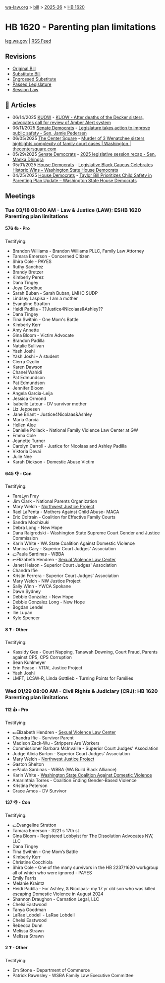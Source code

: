 [wa-law.org](/) > [bill](/bill/) > [2025-26](/bill/2025-26/) > [HB 1620](/bill/2025-26/hb/1620/)

# HB 1620 - Parenting plan limitations
[leg.wa.gov](https://app.leg.wa.gov/billsummary?BillNumber=1620&Year=2025&Initiative=false) | [RSS Feed](./rss.xml)

## Revisions
* [Original Bill](1/)
* [Substitute Bill](S/)
* [Engrossed Substitute](S.E/)
* [Passed Legislature](S.PL/)
* [Session Law](S.SL/)

## 📰 Articles
* 06/14/2025 [KUOW](/org/kuow/) - [KUOW - After deaths of the Decker sisters, advocates call for review of Amber Alert system](https://www.kuow.org/stories/after-deaths-of-the-decker-sisters-advocates-call-for-review-of-amber-alert#:~:text=House%20Bill%201620)
* 06/11/2025 [Senate Democrats](/org/senate_democrats/) - [Legislature takes action to improve public safety - Sen. Jamie Pedersen](https://senatedemocrats.wa.gov/pedersen/2025/06/11/legislature-takes-action-to-improve-public-safety/#:~:text=HB%201620)
* 06/05/2025 [The Center Square](/org/the_center_square/) - [Murder of 3 Wenatchee sisters highlights complexity of family court cases | Washington | thecentersquare.com](https://www.thecentersquare.com/washington/article_9823fe80-c0b9-4a3c-82d0-79eefe8eecce.html#:~:text=House%20Bill%201620)
* 05/29/2025 [Senate Democrats](/org/senate_democrats/) - [2025 legislative session recap - Sen. Manka Dhingra](https://senatedemocrats.wa.gov/dhingra/2025/05/29/2025-legislative-session-recap/#:~:text=HB%201620)
* 05/01/2025 [House Democrats](/org/house_democrats/) - [Legislative Black Caucus Celebrates Historic Wins – Washington State House Democrats](https://housedemocrats.wa.gov/blog/2025/05/01/legislative-black-caucus-celebrates-historic-wins-for-black-washingtonians/#:~:text=HB%201620)
* 04/25/2025 [House Democrats](/org/house_democrats/) - [Taylor Bill Prioritizes Child Safety in Parenting Plan Update – Washington State House Democrats](https://housedemocrats.wa.gov/blog/2025/04/25/taylor-bill-prioritizes-child-safety-in-parenting-plan-update/#:~:text=House%20Bill%201620)

## Meetings
### Tue 03/18 08:00 AM - Law & Justice (LAW): ESHB 1620 Parenting plan limitations
#### 576 👍 - Pro
Testifying:
* Brandon Williams - Brandon Williams PLLC, Family Law Attorney
* Tamara Emerson - Concerned Citizen
* Shira Cole - PAYES
* Ruthy Sanchez
* Brandy Bretzer
* Kimberly Perez
* Dana Tingey
* Joya Goodhue
* Sarah Buban - Sarah Buban, LMHC SUDP
* Lindsey Laspisa - I am a mother
* Evangline Stratton
* Heidi Padilla - ??Justice4Nicolaas&Ashley??
* Dana Tingey
* Tina Swithin - One Mom's Battle
* Kimberly Kerr
* Amy Annette
* Gina Bloom - Victim Advocate
* Brandon Padilla
* Natalie Sullivan
* Yash Joshi
* Yash Joshi - A student
* Cierra Ozolin
* Karen Dawson
* Chanel Wahidi
* Pat Edmundson
* Pat Edmundson
* Jennifer Bloom
* Angela Garcia-Leija
* Jessica Ormond
* Isabelle Latour - DV survivor mother
* Liz Jeppesen
* Jane Briant - Justice4Nicolaas&Ashley
* Maria Garcia
* Hellen Alee
* Danielle Pollack - National Family Violence Law Center at GW
* Emma Cole
* Jeanette Turner
* Carolyn Carroll - Justice for Nicolaas and Ashley Padilla
* Viktoria Devai
* Julie Nee
* Karah Dickson - Domestic Abuse Victim

#### 645 👎 - Con
Testifying:
* TaraLyn Fray
* Jim Clark - National Parents Organization
* Mary Welch - [Northwest Justice Project](/org/northwest_justice_project/)
* Rael LaPenta - Mothers Against Child Abuse- MACA
* Eric Coltrain - Coalition for Effective Family Courts
* Sandra Mochizuki
* Debra Long - New Hope
* Dana Raigrodski - Washington State Supreme Court Gender and Justice Commission
* Karin White - WA State Coalition Against Domestic Violence
* Monica Cary - Superior Court Judges' Association
* 💵Paula Sardinas - WBBA
* 💵Elizabeth Hendren - [Sexual Violence Law Center](/org/sexual_violence_law_center/)
* Janet Helson - Superior Court Judges' Association
* Chandra Ifie
* Kristin Ferrera - Superior Court Judges' Association
* Mary Welch - NW Justice Project
* Sally Winn - YWCA Spokane
* Dawn Sydney
* Debbie Gonzalez - New Hope
* Debbie Gonzalez Long - New Hope
* Bogdan Lendel
* Ilie Lupan
* Kyle Spencer

#### 8 ❓ - Other
Testifying:
* Kassidy Gee - Court Napping, Tanawah Downing, Court Fraud, Parents against CPS, CPS Corruption
* Sean Kuhlmeyer
* Erin Pease - VITAL Justice Project
* Yash Joshi
* LMFT, LCSW-R, Linda Gottlieb - Turning Points for Families

### Wed 01/29 08:00 AM - Civil Rights & Judiciary (CRJ): HB 1620 Parenting plan limitations
#### 112 👍 - Pro
Testifying:
* 💵Elizabeth Hendren - [Sexual Violence Law Center](/org/sexual_violence_law_center/)
* Chandra Ifie - Survivor Parent
* Madison Zack-Wu - Strippers Are Workers
* Commissioner Barbara McInvaille - Superior Court Judges' Association
* Judge Alicia Burton - Superior Court Judges' Association
* Mary Welch - [Northwest Justice Project](/org/northwest_justice_project/)
* Gaston Shelton
* 💵Paula Sardinas - WBBA (WA Build Black Alliance)
* Karin White - [Washington State Coalition Against Domestic Violence](/org/washington_state_coalition_against_domestic_violence/)
* Amarinthia Torres - Coalition Ending Gender-Based Violence
* Kristina Peterson
* Grace Amos - DV Survivor

#### 137 👎 - Con
Testifying:
* 💵Evangeline Stratton
* Tamara Emerson - 3221 s 17th st
* Gina Bloom - Registered Lobbyist for The Dissolution Advocates NW, LLC
* Dana Tingey
* Tina Swithin - One Mom’s Battle
* Kimberly Kerr
* Christine Cocchiola
* Shira Cole - One of the many survivors in the HB 2237/1620 workgroup all of which who were ignored - PAYES
* Emily Farris
* Melanie Kraintz
* Heidi Padilla - For Ashley, & Nicolaas- my 17 yr old son who was killed escaping Domestic Violence in August 2024
* Shannon Draughon - Carnation Legal, LLC
* Chelsi Eastwood
* Tanya Goodman
* LaRae Lobdell - LaRae Lobdell
* Chelsi Eastwood
* Rebecca Dunn
* Melissa Strawn
* Melissa Strawn

#### 2 ❓ - Other
Testifying:
* Em Stone - Department of Commerce
* Patrick Rawnsley - WSBA Family Law Executive Committee
